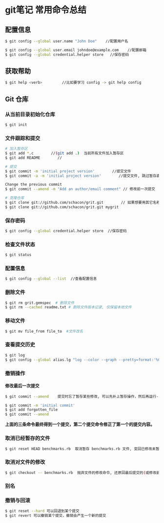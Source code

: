 # git笔记 常用命令总结
## 配置信息
```bash
$ git config --global user.name "John Doe"    //配置用户名

$ git config --global user.email johndoe@example.com    //配置邮箱
$ git config --global credential.helper store   //保存密码
```

## 获取帮助
```bash
$ git help <verb>         //比如要学习 config -> git help config
```

## Git 仓库

### 从当前目录初始化仓库
```bash
$ git init
```
### 文件跟踪和提交
```bash
# 加入暂存区
$ git add *.c        //(git add .)  当前所有文件加入暂存区
$ git add README        //

# 提交
$ git commit -m 'initial project version'        //提交文件
$ git commit -a -m 'initial project version'        //提交文件, 跳过暂存直接提交(-a)

Change the previous commit
$ git commit --amend -m "Add an author/email comment" // 修改前一次提交

# 克隆仓库
$ git clone git://github.com/schacon/grit.git        // 如果想要用其它名称, 在最后可以定义新建的目录名, 如下:
$ git clone git://github.com/schacon/grit.git mygrit
```
### 保存密码
```bash
$ git config --global credential.helper store  //保存密码
```
### 检查文件状态
```bash
$ git status
```
### 配置信息
```bash
$ git config --global --list  //查看配置信息
```
### 删除文件
```bash
$ git rm grit.gemspec  # 删除文件
$ git rm --cached readme.txt # 删除文件版本记录, 仅保留本地文件
```
### 移动文件
```bash
$ git mv file_from file_to  #文件改名
```

### 查看提交历史
```bash
$ git log
$ git config --global alias.lg "log --color --graph --pretty=format:'%Cred%h%Creset -%C(yellow)%d%Creset %s %Cgreen(%cr) %C(bold blue)<%an>%Creset' --abbrev-commit"  定义历史记录格式的别名, 以后只需 git lg 即可
```
### 撤销操作
#### 修改最后一次提交
```bash
$ git commit --amend    提交时忘了暂存某些修改, 可以先补上暂存操作，然后再运行--amend 提交：

$ git commit -m 'initial commit'
$ git add forgotten_file
$ git commit --amend
```
**上面的三条命令最终得到一个提交，第二个提交命令修正了第一个的提交内容。**


### 取消已经暂存的文件
```bash
$ git reset HEAD benchmarks.rb  取消暂存 benchmarks.rb 文件, 变回已修改未暂存的状态;
```
### 取消对文件的修改
```bash
$ git checkout -- benchmarks.rb  抛弃文件的修改命令, 还原回最后提交的(或修改前的)版本(已添加到缓存区的改动，以及新文件，都不受影响。)
```
### 别名
### 撤销与回滚
```bash
$ git reset --hard 可以回退到某个提交
$ git revert 可以撤销某个提交，撤销会产生一个新的提交
```
